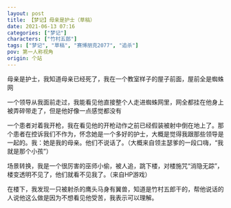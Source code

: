 ```yaml
---
layout: post
title: 【梦记】母亲是护士（草稿）
date: 2021-06-13 07:16
categories: ["梦记"]
characters: ["竹村五郎"]
tags: ["梦记", "草稿", "赛博朋克2077", "追杀"]
pov: 第一人称视角
origin: 个站
---
```


母亲是护士，我知道母亲已经死了，我在一个教室样子的屋子前面，屋前全是蜘蛛网

一个领导从我面前走过，我能看见他直接整个人走进蜘蛛网里，网全都挂在他身上被弄碎带走了，但是他好像一点感觉都没有

一个患者对着我开枪，我在看见他的开枪动作之前已经假装被射中倒在地上了。那个患者在控诉我们不作为，怀念她是一个多好的护士，大概是觉得我跟那些领导是一起的。我：她是我的母亲。他们不说话了。（大概来自领主瑟爹的一段口嗨，“我就是那个小孩”）

场景转换，我是一个很厉害的巫师小偷，被人追，跳下楼，对楼施咒“消隐无踪”，楼变透明不见了，他们就看不见我了。（来自HP游戏）

在楼下，我发现一只被射杀的鹰头马身有翼兽，知道是竹村五郎干的，帮他说话的人说他这么做是因为不想看见他受苦，我表示可以理解。
